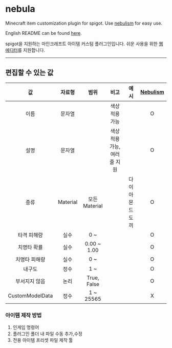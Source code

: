 # nebula

Minecraft item customization plugin for spigot. Use [nebulism](https://nebulism.netlify.app/) for easy use.

English README can be found [here](https://github.com/XTHEIA/nebula/wiki).

spigot을 지원하는 마인크래프트 아이템 커스텀 플러그인입니다.
쉬운 사용을 위한 [웹 에디터](https://nebulism.netlify.app/)를 지원합니다.

---

## 편집할 수 있는 값

|        값        |   자료형    |     범위      |        비고         |    예시    | [Nebulism](https://nebulism.netlify.app/) |
|:---------------:|:--------:|:-----------:|:-----------------:|:--------:|:-----------------------------------------:|
|       이름        |   문자열    |             |     색상 적용 가능      |          |                     O                     |
|       설명        |   문자열    |             | 색상 적용 가능, 여러 줄 지원 |          |                     O                     |
|       종류        | Material | 모든 Material |                   | 다이아몬드 도끼 |                     O                     |
|     타격 피해량      |    실수    |     0 ~     |                   |          |                     O                     |
|     치명타 확률      |    실수    | 0.00 ~ 1.00 |                   |          |                     O                     |
|     치명타 피해량     |    실수    |     0 ~     |                   |          |                     O                     |
|       내구도       |    정수    |     1 ~     |                   |          |                     O                     |
|     부서지지 않음     |    논리    | True, False |                   |          |                     O                     |
| CustomModelData |    정수    |  1 ~ 25565  |                   |          |                     X                     |



### 아이템 제작 방법
1. 인게임 명령어
2. 플러그인 폴더 내 파일 수동 추가,수정
3. 전용 아이템 프리셋 파일 제작 툴